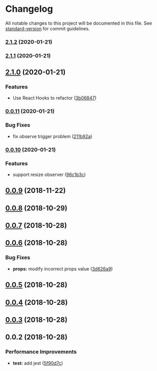 # Changelog

All notable changes to this project will be documented in this file. See [standard-version](https://github.com/conventional-changelog/standard-version) for commit guidelines.

### [2.1.2](https://github.com/Nelayah/React-Ellipsis/compare/v2.1.1...v2.1.2) (2020-01-21)

### [2.1.1](https://github.com/Nelayah/React-Ellipsis/compare/v2.1.0...v2.1.1) (2020-01-21)

## [2.1.0](https://github.com/Nelayah/React-Ellipsis/compare/v0.0.11...v2.1.0) (2020-01-21)


### Features

* Use React Hooks to refactor ([3b06847](https://github.com/Nelayah/React-Ellipsis/commit/3b06847313c1c64f73cd3c5466378ed460ed9ac2))

### [0.0.11](https://github.com/Nelayah/React-Ellipsis/compare/v0.0.10...v0.0.11) (2020-01-21)


### Bug Fixes

* fix observe trigger problem ([211b92a](https://github.com/Nelayah/React-Ellipsis/commit/211b92ab63cacebfc09aeb60dce78f7b1e058de7))

### [0.0.10](https://github.com/Nelayah/React-Ellipsis/compare/v0.0.9...v0.0.10) (2020-01-21)


### Features

* support resize observer ([96c1b3c](https://github.com/Nelayah/React-Ellipsis/commit/96c1b3c39d9979fd1450f7e776e9083fe365de4a))

<a name="0.0.9"></a>
## [0.0.9](https://github.com/Nelayah/React-Ellipsis/compare/v0.0.8...v0.0.9) (2018-11-22)



<a name="0.0.8"></a>
## [0.0.8](https://github.com/Nelayah/React-Ellipsis/compare/v0.0.7...v0.0.8) (2018-10-29)



<a name="0.0.7"></a>
## [0.0.7](https://github.com/Nelayah/React-Ellipsis/compare/v0.0.6...v0.0.7) (2018-10-28)



<a name="0.0.6"></a>
## [0.0.6](https://github.com/Nelayah/React-Ellipsis/compare/v0.0.5...v0.0.6) (2018-10-28)


### Bug Fixes

* **props:** modify incorrect props value ([3d626a9](https://github.com/Nelayah/React-Ellipsis/commit/3d626a9))



<a name="0.0.5"></a>
## [0.0.5](https://github.com/Nelayah/React-Ellipsis/compare/v0.0.4...v0.0.5) (2018-10-28)



<a name="0.0.4"></a>
## [0.0.4](https://github.com/Nelayah/React-Ellipsis/compare/v0.0.3...v0.0.4) (2018-10-28)



<a name="0.0.3"></a>
## [0.0.3](https://github.com/Nelayah/React-Ellipsis/compare/v0.0.2...v0.0.3) (2018-10-28)



<a name="0.0.2"></a>
## 0.0.2 (2018-10-28)


### Performance Improvements

* **test:** add jest ([5f90d7c](https://github.com/Nelayah/React-Ellipsis/commit/5f90d7c))
